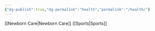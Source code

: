```yaml
---
{"dg-publish":true,"dg-permalink":"health","permalink":"/health/"}
---
```


[[Newborn Care\|Newborn Care]]
[[Sports\|Sports]]